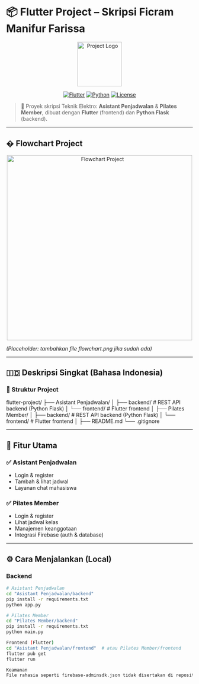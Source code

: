 # 📦 Flutter Project – Skripsi Ficram Manifur Farissa

<p align="center">
  <img src="logo.png" alt="Project Logo" width="120" />
</p>

<p align="center">
  <a href="#"><img src="https://img.shields.io/badge/Flutter-v3.x-blue?logo=flutter" alt="Flutter"></a>
  <a href="#"><img src="https://img.shields.io/badge/Python-3.x-yellow?logo=python" alt="Python"></a>
  <a href="#"><img src="https://img.shields.io/badge/License-MIT-green" alt="License"></a>
</p>

> 🔧 Proyek skripsi Teknik Elektro: **Asistant Penjadwalan** & **Pilates Member**, dibuat dengan **Flutter** (frontend) dan **Python Flask** (backend).

---

## � **Flowchart Project**

<p align="center">
  <img src="flowchart.png" alt="Flowchart Project" width="500" />
</p>

*(Placeholder: tambahkan file flowchart.png jika sudah ada)*

---

## 🇮🇩 **Deskripsi Singkat (Bahasa Indonesia)**

### 📂 Struktur Project
flutter-project/
├── Asistant Penjadwalan/
│ ├── backend/ # REST API backend (Python Flask)
│ └── frontend/ # Flutter frontend
│
├── Pilates Member/
│ ├── backend/ # REST API backend (Python Flask)
│ └── frontend/ # Flutter frontend
│
├── README.md
└── .gitignore

---

## 🚀 **Fitur Utama**

### ✅ Asistant Penjadwalan
- Login & register
- Tambah & lihat jadwal
- Layanan chat mahasiswa

### ✅ Pilates Member
- Login & register
- Lihat jadwal kelas
- Manajemen keanggotaan
- Integrasi Firebase (auth & database)

---

## ⚙ **Cara Menjalankan (Local)**

### Backend
```bash
# Asistant Penjadwalan
cd "Asistant Penjadwalan/backend"
pip install -r requirements.txt
python app.py

# Pilates Member
cd "Pilates Member/backend"
pip install -r requirements.txt
python main.py

Frontend (Flutter)
cd "Asistant Penjadwalan/frontend"  # atau Pilates Member/frontend
flutter pub get
flutter run

Keamanan
File rahasia seperti firebase-adminsdk.json tidak disertakan di repository. Pastikan file tersebut ada secara lokal untuk kebutuhan development.
